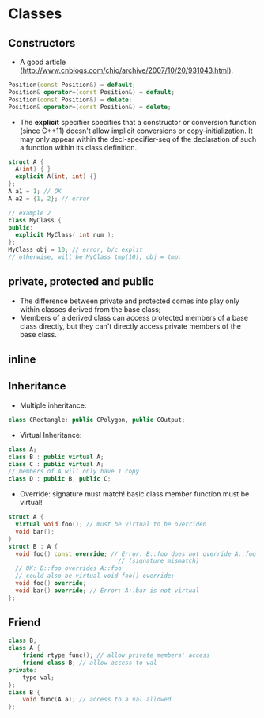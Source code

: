 # Classes

## Constructors
- A good article (http://www.cnblogs.com/chio/archive/2007/10/20/931043.html):
```cpp
Position(const Position&) = default;
Position& operator=(const Position&) = default;
Position(const Position&) = delete;
Position& operator=(const Position&) = delete;
```
- The **explicit** specifier specifies that a constructor or conversion function (since C++11) doesn't allow implicit conversions or copy-initialization. It may only appear within the decl-specifier-seq of the declaration of such a function within its class definition.
```cpp
struct A {
  A(int) { }
  explicit A(int, int) {}
};
A a1 = 1; // OK
A a2 = {1, 2}; // error

// example 2
class MyClass {
public:
  explicit MyClass( int num );
};
MyClass obj = 10; // error, b/c explit
// otherwise, will be MyClass tmp(10); obj = tmp;
```

## private, protected and public
- The difference between private and protected comes into play only within classes derived from the base class;
- Members of a derived class can access protected members of a base class directly, but they can't directly access private members of the base class.

## inline

## Inheritance
- Multiple inheritance:
```cpp
class CRectangle: public CPolygon, public COutput;
```
- Virtual Inheritance:
```cpp
class A;
class B : public virtual A;
class C : public virtual A;
// members of A will only have 1 copy
class D : public B, public C;
```
- Override: signature must match! basic class member function must be virtual!
```cpp
struct A {
  virtual void foo(); // must be virtual to be overriden
  void bar();
}
struct B : A {
  void foo() const override; // Error: B::foo does not override A::foo
                               // (signature mismatch)
  // OK: B::foo overrides A::foo
  // could also be virtual void foo() override;
  void foo() override; 
  void bar() override; // Error: A::bar is not virtual
};
```

## Friend
```cpp
class B;
class A {
	friend rtype func(); // allow private members' access
	friend class B; // allow access to val
private:
	type val;
};
class B {
	void func(A a); // access to a.val allowed
};
```